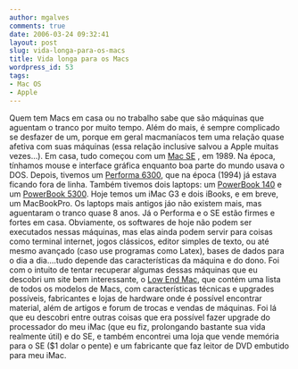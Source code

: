```yaml
---
author: mgalves
comments: true
date: 2006-03-24 09:32:41
layout: post
slug: vida-longa-para-os-macs
title: Vida longa para os Macs
wordpress_id: 53
tags:
- Mac OS
- Apple
---
```


Quem tem Macs em casa ou no trabalho sabe que são máquinas que aguentam o tranco por muito tempo. Além do mais, é sempre complicado se desfazer de um, porque em geral macmaníacos tem uma relação quase afetiva com suas máquinas (essa relação inclusive salvou a Apple muitas vezes...). Em casa, tudo começou com um [Mac SE](http://www.lowendmac.com/compact/se.shtml) , em 1989. Na época, tínhamos mouse e interface gráfica enquanto boa parte do mundo usava o DOS. Depois, tivemos um [Performa 6300](http://www.lowendmac.com/ppc/6300.shtml), que na época (1994) já estava ficando fora de linha. Também tivemos dois laptops: um [PowerBook 140](http://www.lowendmac.com/pb/140.shtml) e um [PowerBook 5300](http://www.lowendmac.com/pb2/5300.shtml). Hoje temos um iMac G3 e dois iBooks, e em breve, um MacBookPro.
Os laptops mais antigos jáo não existem mais, mas aguentaram o tranco quase 8 anos. Já o Performa e o SE estão firmes e fortes em casa. Obviamente, os softwares de hoje não podem ser executados nessas máquinas, mas elas ainda podem servir para coisas como terminal internet, jogos clássicos, editor simples de texto, ou até mesmo avançado (caso use programas como Latex), bases de dados para o dia a dia....tudo depende das características da máquina e do dono. Foi com o intuito de tentar recuperar algumas dessas máquinas que eu descobri um site bem interessante, o [Low End Mac](http://www.lowendmac.com/), que contém uma lista de todos os modelos de Macs, com características técnicas e upgrades possíveis, fabricantes e lojas de hardware onde é possível encontrar material, além de artigos e forum de trocas e vendas de máquinas. Foi lá que eu descobri entre outras coisas que era possível fazer upgrade do processador do meu iMac (que eu fiz, prolongando bastante sua vida realmente útil) e do SE, e também encontrei uma loja que vende memória para o SE ($1 dolar o pente) e um fabricante que faz leitor de DVD embutido para meu iMac.
